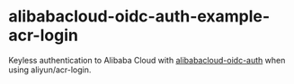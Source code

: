 # alibabacloud-oidc-auth-example-acr-login

Keyless authentication to Alibaba Cloud with [alibabacloud-oidc-auth](https://github.com/mozillazg/alibabacloud-oidc-auth) when using aliyun/acr-login.
